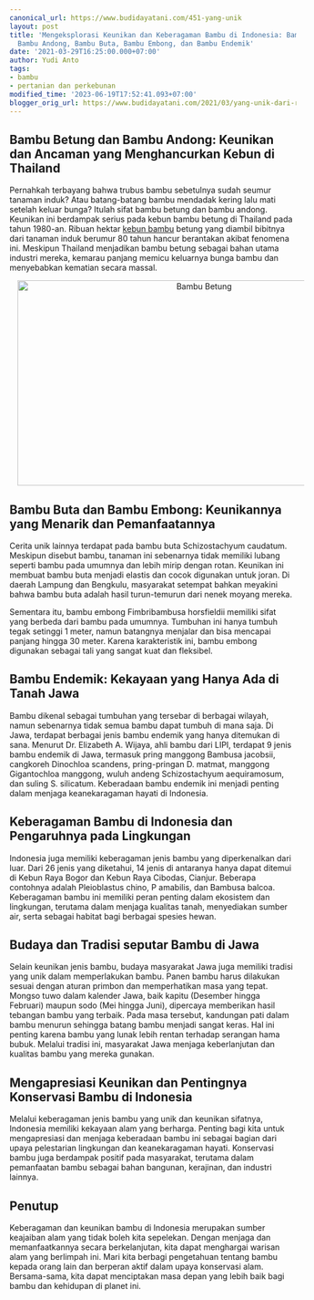 ```yaml
---
canonical_url: https://www.budidayatani.com/451-yang-unik
layout: post
title: 'Mengeksplorasi Keunikan dan Keberagaman Bambu di Indonesia: Bambu Betung,
  Bambu Andong, Bambu Buta, Bambu Embong, dan Bambu Endemik'
date: '2021-03-29T16:25:00.000+07:00'
author: Yudi Anto
tags:
- bambu
- pertanian dan perkebunan
modified_time: '2023-06-19T17:52:41.093+07:00'
blogger_orig_url: https://www.budidayatani.com/2021/03/yang-unik-dari-rumput-ajaib.html
---
```


<h2>Bambu Betung dan Bambu Andong: Keunikan dan Ancaman yang Menghancurkan Kebun di Thailand</h2><p>Pernahkah terbayang bahwa trubus bambu sebetulnya sudah seumur tanaman induk? Atau batang-batang bambu mendadak kering lalu mati setelah keluar bunga? Itulah sifat bambu betung dan bambu andong. Keunikan ini berdampak serius pada kebun bambu betung di Thailand pada tahun 1980-an. Ribuan hektar <a href="https://www.budidayatani.com/search/label/bambu">kebun bambu</a> betung yang diambil bibitnya dari tanaman induk berumur 80 tahun hancur berantakan akibat fenomena ini. Meskipun Thailand menjadikan bambu betung sebagai bahan utama industri mereka, kemarau panjang memicu keluarnya bunga bambu dan menyebabkan kematian secara massal.</p><div class="separator" style="clear: both; text-align: center;"><a href="https://blogger.googleusercontent.com/img/b/R29vZ2xl/AVvXsEisRWBkaayjHJn_Eja2AvErrFf25k5PJqzFTp82Phf9rC6WD9zpXvzO7OYxhqdO2tkVwEisN6y_S-aHQ-8HWidDBzQXa9pwJVsDaY9hQ7SftPa1lOT6-uXRdUtpZ2CWE4RKbeFWOxbrgQ9twH-ABKnOxAl_Bq0D1bdwAgV0dnHzpiC3t4ykxu8964ZZPAtn/s2139/Bambu%20Betung.jpg" imageanchor="1" style="margin-left: 1em; margin-right: 1em;"><img alt="Bambu Betung" border="0" data-original-height="1200" data-original-width="2139" height="360" src="https://blogger.googleusercontent.com/img/b/R29vZ2xl/AVvXsEisRWBkaayjHJn_Eja2AvErrFf25k5PJqzFTp82Phf9rC6WD9zpXvzO7OYxhqdO2tkVwEisN6y_S-aHQ-8HWidDBzQXa9pwJVsDaY9hQ7SftPa1lOT6-uXRdUtpZ2CWE4RKbeFWOxbrgQ9twH-ABKnOxAl_Bq0D1bdwAgV0dnHzpiC3t4ykxu8964ZZPAtn/w640-h360/Bambu%20Betung.jpg" width="640" /></a></div><h2>Bambu Buta dan Bambu Embong: Keunikannya yang Menarik dan Pemanfaatannya</h2><p>Cerita unik lainnya terdapat pada bambu buta Schizostachyum caudatum. Meskipun disebut bambu, tanaman ini sebenarnya tidak memiliki lubang seperti bambu pada umumnya dan lebih mirip dengan rotan. Keunikan ini membuat bambu buta menjadi elastis dan cocok digunakan untuk joran. Di daerah Lampung dan Bengkulu, masyarakat setempat bahkan meyakini bahwa bambu buta adalah hasil turun-temurun dari nenek moyang mereka.</p><p>Sementara itu, bambu embong Fimbribambusa horsfieldii memiliki sifat yang berbeda dari bambu pada umumnya. Tumbuhan ini hanya tumbuh tegak setinggi 1 meter, namun batangnya menjalar dan bisa mencapai panjang hingga 30 meter. Karena karakteristik ini, bambu embong digunakan sebagai tali yang sangat kuat dan fleksibel.</p><h2>Bambu Endemik: Kekayaan yang Hanya Ada di Tanah Jawa</h2><p>Bambu dikenal sebagai tumbuhan yang tersebar di berbagai wilayah, namun sebenarnya tidak semua bambu dapat tumbuh di mana saja. Di Jawa, terdapat berbagai jenis bambu endemik yang hanya ditemukan di sana. Menurut Dr. Elizabeth A. Wijaya, ahli bambu dari LIPI, terdapat 9 jenis bambu endemik di Jawa, termasuk pring manggong Bambusa jacobsii, cangkoreh Dinochloa scandens, pring-pringan D. matmat, manggong Gigantochloa manggong, wuluh andeng Schizostachyum aequiramosum, dan suling S. silicatum. Keberadaan bambu endemik ini menjadi penting dalam menjaga keanekaragaman hayati di Indonesia.</p><h2>Keberagaman Bambu di Indonesia dan Pengaruhnya pada Lingkungan</h2><p>Indonesia juga memiliki keberagaman jenis bambu yang diperkenalkan dari luar. Dari 26 jenis yang diketahui, 14 jenis di antaranya hanya dapat ditemui di Kebun Raya Bogor dan Kebun Raya Cibodas, Cianjur. Beberapa contohnya adalah Pleioblastus chino, P amabilis, dan Bambusa balcoa. Keberagaman bambu ini memiliki peran penting dalam ekosistem dan lingkungan, terutama dalam menjaga kualitas tanah, menyediakan sumber air, serta sebagai habitat bagi berbagai spesies hewan.</p><h2>Budaya dan Tradisi seputar Bambu di Jawa</h2><p>Selain keunikan jenis bambu, budaya masyarakat Jawa juga memiliki tradisi yang unik dalam memperlakukan bambu. Panen bambu harus dilakukan sesuai dengan aturan primbon dan memperhatikan masa yang tepat. Mongso tuwo dalam kalender Jawa, baik kapitu (Desember hingga Februari) maupun sodo (Mei hingga Juni), dipercaya memberikan hasil tebangan bambu yang terbaik. Pada masa tersebut, kandungan pati dalam bambu menurun sehingga batang bambu menjadi sangat keras. Hal ini penting karena bambu yang lunak lebih rentan terhadap serangan hama bubuk. Melalui tradisi ini, masyarakat Jawa menjaga keberlanjutan dan kualitas bambu yang mereka gunakan.</p><h2>Mengapresiasi Keunikan dan Pentingnya Konservasi Bambu di Indonesia</h2><p>Melalui keberagaman jenis bambu yang unik dan keunikan sifatnya, Indonesia memiliki kekayaan alam yang berharga. Penting bagi kita untuk mengapresiasi dan menjaga keberadaan bambu ini sebagai bagian dari upaya pelestarian lingkungan dan keanekaragaman hayati. Konservasi bambu juga berdampak positif pada masyarakat, terutama dalam pemanfaatan bambu sebagai bahan bangunan, kerajinan, dan industri lainnya.</p><h2>Penutup</h2><p>Keberagaman dan keunikan bambu di Indonesia merupakan sumber keajaiban alam yang tidak boleh kita sepelekan. Dengan menjaga dan memanfaatkannya secara berkelanjutan, kita dapat menghargai warisan alam yang berlimpah ini. Mari kita berbagi pengetahuan tentang bambu kepada orang lain dan berperan aktif dalam upaya konservasi alam. Bersama-sama, kita dapat menciptakan masa depan yang lebih baik bagi bambu dan kehidupan di planet ini.</p>
